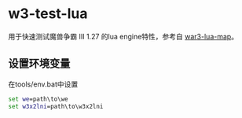# w3-test-lua

用于快速测试魔兽争霸 III 1.27 的lua engine特性，参考自 [war3-lua-map](https://github.com/sumneko/war3-lua-map)。

## 设置环境变量
在tools/env.bat中设置
```bat
set we=path\to\we
set w3x2lni=path\to\w3x2lni
```
